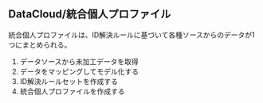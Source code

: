 ## DataCloud/統合個人プロファイル

統合個人プロファイルは、ID解決ルールに基づいて各種ソースからのデータが1つにまとめられる。

1. データソースから未加工データを取得
2. データをマッピングしてモデル化する
3. ID解決ルールセットを作成する
4. 統合個人プロファイルを作成する

